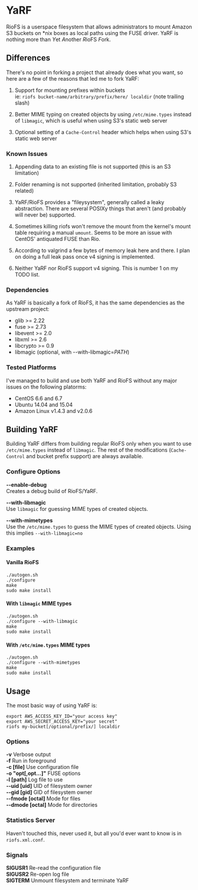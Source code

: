 # YaRF

RioFS is a userspace filesystem that allows administrators to mount Amazon S3 buckets on \*nix boxes as local paths using the FUSE driver. YaRF is nothing more than *Y*et *A*nother *R*ioFS *F*ork.

## Differences

There's no point in forking a project that already does what you want, so here are a few of the reasons that led me to fork YaRF:

1. Support for mounting prefixes within buckets  
   ie: `riofs bucket-name/arbitrary/prefix/here/ localdir` (note trailing slash)


2. Better MIME typing on created objects by using `/etc/mime.types` instead of `libmagic`, which is useful when using S3's static web server

3. Optional setting of a `Cache-Control` header which helps when using S3's static web server

### Known Issues

1. Appending data to an existing file is not supported (this is an S3 limitation)

2. Folder renaming is not supported (inherited limitation, probably S3 related)

3. YaRF/RioFS provides a "fileysystem", generally called a leaky abstraction. There are several POSIXy things that aren't (and probably will never be) supported.

4. Sometimes killing riofs won't remove the mount from the kernel's mount table requiring a manual `umount`. Seems to be more an issue with CentOS' antiquated FUSE than Rio.

5. According to valgrind a few bytes of memory leak here and there. I plan on doing a full leak pass once v4 signing is implemented.

6. Neither YaRF nor RioFS support v4 signing. This is number 1 on my TODO list.

### Dependencies

As YaRF is basically a fork of RioFS, it has the same dependencies as the upstream project:

* glib >= 2.22
* fuse >= 2.73
* libevent >= 2.0
* libxml >= 2.6
* libcrypto >= 0.9
* libmagic (optional, with --with-libmagic=*PATH*)

### Tested Platforms

I've managed to build and use both YaRF and RioFS without any major issues on the following platorms:

* CentOS 6.6 and 6.7
* Ubuntu 14.04 and 15.04
* Amazon Linux v1.4.3 and v2.0.6

## Building YaRF

Building YaRF differs from building regular RioFS only when you want to use `/etc/mime.types` instead of `libmagic`. The rest of the modifications (`Cache-Control` and bucket prefix support) are always available.

### Configure Options

**--enable-debug**  
Creates a debug build of RioFS/YaRF.

**--with-libmagic**  
Use `libmagic` for guessing MIME types of created objects.

**--with-mimetypes**  
Use the `/etc/mime.types` to guess the MIME types of created objects. Using this implies `--with-libmagic=no`

### Examples

#### Vanilla RioFS

```
./autogen.sh
./configure
make
sudo make install
```

#### With `libmagic` MIME types

```
./autogen.sh
./configure --with-libmagic
make
sudo make install
```

#### With `/etc/mime.types` MIME types

```
./autogen.sh
./configure --with-mimetypes
make
sudo make install
```

## Usage

The most basic way of using YaRF is:

```
export AWS_ACCESS_KEY_ID="your access key"  
export AWS_SECRET_ACCESS_KEY="your secret"
riofs my-bucket[/optional/prefix/] localdir
```

### Options

**-v** Verbose output  
**-f** Run in foreground  
**-c [file]** Use configuration file  
**-o "opt[,opt...]"** FUSE options  
**-l [path]** Log file to use  
**--uid [uid]** UID of filesystem owner  
**--gid [gid]** GID of filesystem owner  
**--fmode [octal]** Mode for files  
**--dmode [octal]** Mode for directories


### Statistics Server

Haven't touched this, never used it, but all you'd ever want to know is in `riofs.xml.conf`.

### Signals

**SIGUSR1** Re-read the configuration file  
**SIGUSR2** Re-open log file  
**SIGTERM** Unmount filesystem and terminate YaRF
